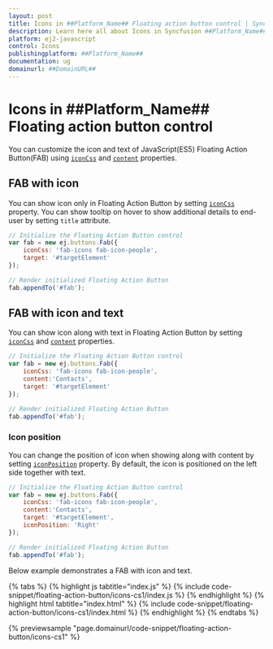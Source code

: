 ```yaml
---
layout: post
title: Icons in ##Platform_Name## Floating action button control | Syncfusion
description: Learn here all about Icons in Syncfusion ##Platform_Name## Floating action button control of Syncfusion Essential JS 2 and more.
platform: ej2-javascript
control: Icons 
publishingplatform: ##Platform_Name##
documentation: ug
domainurl: ##DomainURL##
---
```


# Icons in ##Platform_Name## Floating action button control

You can customize the icon and text of JavaScript(ES5) Floating Action Button(FAB) using [`iconCss`](../api/floating-action-button/fab/#iconcss) and [`content`](../api/floating-action-button/fab/#content) properties.

## FAB with icon

You can show icon only in Floating Action Button by setting [`iconCss`](../api/floating-action-button/fab/#iconcss) property. You can show tooltip on hover to show additional details to end-user by setting `title` attribute.

```js
// Initialize the Floating Action Button control
var fab = new ej.buttons.Fab({
    iconCss: 'fab-icons fab-icon-people',
    target: '#targetElement'
});

// Render initialized Floating Action Button
fab.appendTo('#fab');
```

## FAB with icon and text

You can show icon along with text in Floating Action Button by setting [`iconCss`](../api/floating-action-button/fab/#iconcss) and [`content`](../api/floating-action-button/fab/#content) properties.

```js
// Initialize the Floating Action Button control
var fab = new ej.buttons.Fab({
    iconCss: 'fab-icons fab-icon-people',
    content:'Contacts',
    target: '#targetElement'
});

// Render initialized Floating Action Button
fab.appendTo('#fab');
```

### Icon position

You can change the position of icon when showing along with content by setting [`iconPosition`](../api/floating-action-button/fab/#iconposition) property. By default, the icon is positioned on the left side together with text.

```js
// Initialize the Floating Action Button control
var fab = new ej.buttons.Fab({
    iconCss: 'fab-icons fab-icon-people',
    content:'Contacts',
    target: '#targetElement',
    iconPosition: 'Right'
});

// Render initialized Floating Action Button
fab.appendTo('#fab');
```

Below example demonstrates a FAB with icon and text.

{% tabs %}
{% highlight js tabtitle="index.js" %}
{% include code-snippet/floating-action-button/icons-cs1/index.js %}
{% endhighlight %}
{% highlight html tabtitle="index.html" %}
{% include code-snippet/floating-action-button/icons-cs1/index.html %}
{% endhighlight %}
{% endtabs %}
        
{% previewsample "page.domainurl/code-snippet/floating-action-button/icons-cs1" %}
